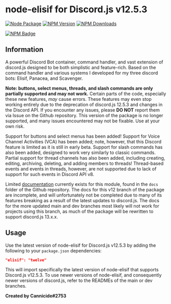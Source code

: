 # node-elisif for Discord.js v12.5.3
[![Node Package](https://github.com/Cannicide/node-elisif/actions/workflows/npm-publish.yml/badge.svg)](https://github.com/Cannicide/node-elisif/actions/workflows/npm-publish.yml) [![NPM Version](https://img.shields.io/npm/v/elisif?maxAge=2400)](https://www.npmjs.com/package/elisif) [![NPM Downloads](https://img.shields.io/npm/dt/elisif?maxAge=2400)](https://www.npmjs.com/package/elisif)

[![NPM Badge](https://nodei.co/npm/elisif.png?downloads=true&stars=true)](https://nodei.co/npm/elisif)


## Information
A powerful Discord Bot container, command handler, and vast extension of discord.js designed to be both simplistic and feature-rich. Based on the command handler and various systems I developed for my three discord bots: Elisif, Panacea, and Scavenger.

**Note: buttons, select menus, threads, and slash commands are only partially supported and may not work.** Certain parts of the code, especially these new features, *may* cause errors. These features may even stop working entirely due to the deprecation of discord.js 12.5.3 and changes in the Discord API. If you encounter any issues, please **DO NOT** report them via Issue on the Github repository. This version of the package is no longer supported, and many issues encountered may not be fixable. Use at your own risk.

Support for buttons and select menus has been added! Support for Voice Channel Activities (VCA) has been added; note, however, that this Discord feature is limited as it is still in early beta. Support for slash commands has also been added, designed to work very similarly to classic commands. Partial support for thread channels has also been added, including creating, editing, archiving, deleting, and adding members to threads! Thread-based events and events in threads, however, are not supported due to lack of support for such events in Discord API v8.

Limited [documentation](https://github.com/Cannicide/node-elisif/blob/v12/docs) currently exists for this module, found in the `docs` folder of the Github repository. The docs for this v12 branch of the package are incomplete, and will unfortunately not be completed due to many of its features breaking as a result of the latest updates to discord.js. The docs for the more updated main and dev branches most likely will not work for projects using this branch, as much of the package will be rewritten to support discord.js 13.x.x.

## Usage

Use the latest version of node-elisif for Discord.js v12.5.3 by adding the following to your `package.json` dependencies:

```json
"elisif": "twelve"
```

This will import specifically the latest version of node-elisif that supports Discord.js v12.5.3. To use newer versions of node-elisif, and consequently newer versions of discord.js, refer to the READMEs of the main or dev branches.

**Created by Cannicide#2753**
